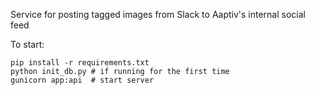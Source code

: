 Service for posting tagged images from Slack to Aaptiv's internal social feed

To start:

```
pip install -r requirements.txt
python init_db.py # if running for the first time
gunicorn app:api  # start server
```
